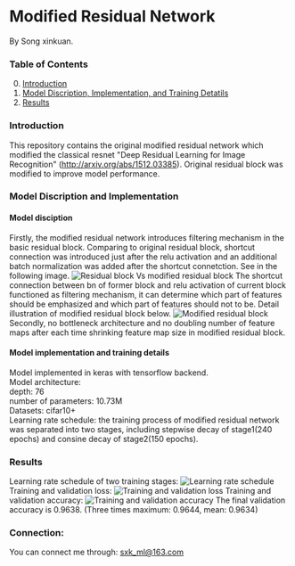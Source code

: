 # Modified Residual Network

By Song xinkuan.

### Table of Contents
0. [Introduction](#introduction)
0. [Model Discription, Implementation, and Training Detatils](#model-discription-implementation-and-training-details)
0. [Results](#results)

### Introduction

This repository contains the original modified residual network which modified the classical resnet "Deep Residual Learning for Image Recognition" (http://arxiv.org/abs/1512.03385). Original residual block was modified to improve model performance. 

### Model Discription and Implementation

#### Model disciption
Firstly, the modified residual network introduces filtering mechanism in the basic residual block. Comparing to original residual block, shortcut connection was introduced just after the relu activation and an additional batch normalization was added after the shortcut connetction. See in the following image.
![Residual block Vs modified residual block](https://github.com/xinkuansong/modified-resnet-acc-0.9638-10.7M-parameters/blob/master/images/residual%20block%20VS%20modified%20residual%20block.PNG)
The shortcut connection between bn of former block and relu activation of current block functioned as filtering mechanism, it can determine which part of features should be emphasized and which part of features should not to be. Detail illustration of modified residual block below. 
![Modified residual block](https://github.com/xinkuansong/modified-resnet-acc-0.9638-10.7M-parameters/blob/master/images/modified%20residual%20block.PNG)
Secondly, no bottleneck architecture and no doubling number of feature maps after each time shrinking feature map size in modified residual block.

#### Model implementation and training details

Model implemented in keras with tensorflow backend.  
Model architecture:  
   depth: 76  
   number of parameters: 10.73M  
Datasets: cifar10+  
Learning rate schedule: the training process of modified residual network was separated into two stages, including stepwise decay of stage1(240 epochs) and consine decay of stage2(150 epochs).

### Results
Learning rate schedule of two training stages:
![Learning rate schedule](https://github.com/xinkuansong/modified-resnet-acc-0.9638-10.7M-parameters/blob/master/images/lr.png)
Training and validation loss: 
![Training and validation loss](https://github.com/xinkuansong/modified-resnet-acc-0.9638-10.7M-parameters/blob/master/images/loss.png)
Training and validation accuracy: 
![Training and validation accuracy](https://github.com/xinkuansong/modified-resnet-acc-0.9638-10.7M-parameters/blob/master/images/acc.png)
The final validation accuracy is 0.9638. (Three times maximum: 0.9644, mean: 0.9634)

### Connection:
You can connect me through: sxk_ml@163.com
